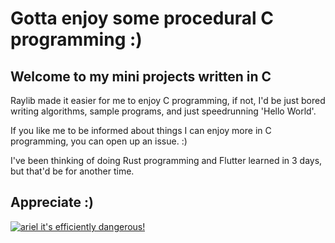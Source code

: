 # Gotta enjoy some procedural C programming :)

## Welcome to my mini projects written in C

Raylib made it easier for me to enjoy C programming, if not, I'd be just bored writing algorithms, sample programs, and just speedrunning 'Hello World'.

If you like me to be informed about things I can enjoy more in C programming, you can open up an issue. :)

I've been thinking of doing Rust programming and Flutter learned in 3 days, but that'd be for another time.

## Appreciate :)

[![ariel it's efficiently dangerous!](https://img.youtube.com/vi/tas0O586t80/0.jpg)](https://www.youtube.com/watch?v=tas0O586t80)